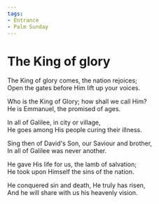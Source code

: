 ```yaml
---
tags:
- Entrance
- Palm Sunday
---
```


# The King of glory  

The King of glory comes, the nation rejoices;  
Open the gates before Him lift up your voices.  

Who is the King of Glory; how shall we call Him?  
He is Emmanuel, the promised of ages.  

In all of Galilee, in city or village,  
He goes among His people curing their illness.  

Sing then of David's Son, our Saviour and brother,  
In all of Galilee was never another.  

He gave His life for us, the lamb of salvation;  
He took upon Himself the sins of the nation.  

He conquered sin and death, He truly has risen,  
And he will share with us his heavenly vision.